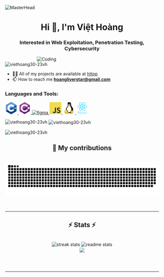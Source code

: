 ![MasterHead](https://giffiles.alphacoders.com/220/220234.gif)
<h1 align="center">Hi 👋, I'm Việt Hoàng</h1>
<h3 align="center">Interested in Web Exploitation, Penetration Testing, Cybersecurity</h3>
<img align="right" alt="Coding" width="400" src="https://giffiles.alphacoders.com/220/220234.gif">
<p align="left"> <img src="https://komarev.com/ghpvc/?username=viethoang30-23vh&label=Profile%20views&color=0e75b6&style=flat" alt="viethoang30-23vh" /> </p>

- 👨‍💻 All of my projects are available at [httpp](httpp)
- 📫 How to reach me **hoangliverstar@gmail.com**

<h3 align="left">Languages and Tools:</h3>
<p align="left"> <a href="https://www.w3schools.com/cpp/" target="_blank" rel="noreferrer"> <img src="https://raw.githubusercontent.com/devicons/devicon/master/icons/cplusplus/cplusplus-original.svg" alt="cplusplus" width="40" height="40"/> </a> <a href="https://www.w3schools.com/cs/" target="_blank" rel="noreferrer"> <img src="https://raw.githubusercontent.com/devicons/devicon/master/icons/csharp/csharp-original.svg" alt="csharp" width="40" height="40"/> </a> <a href="https://www.figma.com/" target="_blank" rel="noreferrer"> <img src="https://www.vectorlogo.zone/logos/figma/figma-icon.svg" alt="figma" width="40" height="40"/> </a> <a href="https://developer.mozilla.org/en-US/docs/Web/JavaScript" target="_blank" rel="noreferrer"> <img src="https://raw.githubusercontent.com/devicons/devicon/master/icons/javascript/javascript-original.svg" alt="javascript" width="40" height="40"/> </a> <a href="https://www.linux.org/" target="_blank" rel="noreferrer"> <img src="https://raw.githubusercontent.com/devicons/devicon/master/icons/linux/linux-original.svg" alt="linux" width="40" height="40"/> </a> <a href="https://reactjs.org/" target="_blank" rel="noreferrer"> <img src="https://raw.githubusercontent.com/devicons/devicon/master/icons/react/react-original-wordmark.svg" alt="react" width="40" height="40"/> </a> </p>
</hr>
<div><p><img align="left" src="https://github-readme-stats.vercel.app/api/top-langs?username=viethoang30-23vh&show_icons=true&locale=en&layout=compact" alt="viethoang30-23vh" /></p></div>

</hr>
<p>&nbsp;<img align="center" src="https://github-readme-stats.vercel.app/api?username=viethoang30-23vh&show_icons=true&locale=en" alt="viethoang30-23vh" /></p>
<p><img align="center" src="https://github-readme-streak-stats.herokuapp.com/?user=viethoang30-23vh&" alt="viethoang30-23vh" /></p>
<div align="center">
  <h2>👯 My contributions </h2>
  <br>
  <img alt="snake eating my contributions" src="https://raw.githubusercontent.com/salesp07/salesp07/output/github-contribution-grid-snake.svg" />
    <br/><br/><br/>
</div>

<hr/>

<h2 align="center">⚡ Stats ⚡</h2>
<br>
<div align=center>
  <img width=390 src="" alt="streak stats"/>
  <img width=390 src=""alt="readme stats" />
  <br/>
  <img width=325 align="center" src=" alt="top langs" />
</div>

<br/><br/>

<hr/>
